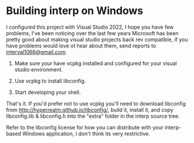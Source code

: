 # Building interp on Windows

I configured this project with Visual Studio 2022, I hope you have few problems, I've been noticing
over the last few years Microsoft has been pretty good about making visual studio projects back rev
compatible, if you have problems would love ot hear about them, send reports to
interval1066@gmail.com.

1) Make sure your have vcpkg installed and configured for your visual studio environment.

2) Use vcpkg to install libconfig.

3) Start developing your shell.

That's it. If you'd prefer not to use vcpkg you'll need to download libconfig from
http://hyperrealm.github.io/libconfig/, build it, install it, and copy libconfig.lib & libconfig.h
into the "extra" folder in the interp source tree.

Refer to the libconfig license for how you can distribute with your interp-based
Windows application, I don't think its very restrictive.
